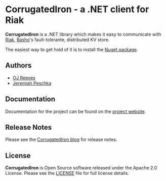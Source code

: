CorrugatedIron - a .NET client for Riak
=======================================

**CorrugatedIron** is a .NET library which makes it easy to communicate with [Riak](http://riak.basho.com/), [Basho](http://www.basho.com/)'s fault-tolerante, distributed KV store.

The easiest way to get hold of it is to install the [Nuget package](http://www.nuget.org/Packages/CorrugatedIron/).

Authors
-------

* [OJ Reeves](http://buffered.io)
* [Jeremiah Peschka](http://facility9.com/)

Documentation
-------------

Documentation for the project can be found on the [project website](http://corrugatediron.org/).

Release Notes
-------------

Please see the [CorrugatedIron blog](http://CorrugatedIron.org/blog/) for release notes.

License
-------

**CorrugatedIron** is Open Source software released under the Apache 2.0 License.
Please see the [LICENSE](http://corrugatediron.org/LICENSE.txt) file for full license details.

